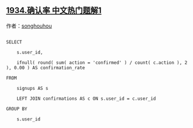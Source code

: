 ## [1934.确认率 中文热门题解1](https://leetcode.cn/problems/confirmation-rate/solutions/100000/shi-yong-zuo-lian-jie-jin-xing-fen-zu-by-xvx7)

作者：[songhouhou](https://leetcode.cn/u/songhouhou)

```
SELECT
	s.user_id,
	ifnull( round( sum( action = 'confirmed' ) / count( c.action ), 2 ), 0.00 ) AS confirmation_rate 
FROM
	signups AS s
	LEFT JOIN confirmations AS c ON s.user_id = c.user_id 
GROUP BY
	s.user_id
```
